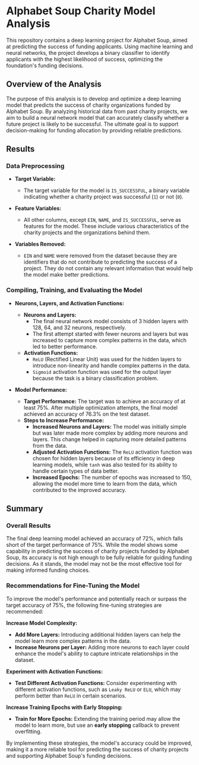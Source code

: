 # Alphabet Soup Charity Model Analysis
This repository contains a deep learning project for Alphabet Soup, aimed at predicting the success of funding applicants. Using machine learning and neural networks, the project develops a binary classifier to identify applicants with the highest likelihood of success, optimizing the foundation's funding decisions.

## Overview of the Analysis

The purpose of this analysis is to develop and optimize a deep learning model that predicts the success of charity organizations funded by Alphabet Soup. By analyzing historical data from past charity projects, we aim to build a neural network model that can accurately classify whether a future project is likely to be successful. The ultimate goal is to support decision-making for funding allocation by providing reliable predictions.

## Results

### Data Preprocessing

- **Target Variable:**
  - The target variable for the model is `IS_SUCCESSFUL`, a binary variable indicating whether a charity project was successful (`1`) or not (`0`).

- **Feature Variables:**
  - All other columns, except `EIN`, `NAME`, and `IS_SUCCESSFUL`, serve as features for the model. These include various characteristics of the charity projects and the organizations behind them.

- **Variables Removed:**
  - `EIN` and `NAME` were removed from the dataset because they are identifiers that do not contribute to predicting the success of a project. They do not contain any relevant information that would help the model make better predictions.

### Compiling, Training, and Evaluating the Model

- **Neurons, Layers, and Activation Functions:**
  - **Neurons and Layers:**
    - The final neural network model consists of 3 hidden layers with 128, 64, and 32 neurons, respectively.
    - The first attempt started with fewer neurons and layers but was increased to capture more complex patterns in the data, which led to better performance.
  - **Activation Functions:**
    - `ReLU` (Rectified Linear Unit) was used for the hidden layers to introduce non-linearity and handle complex patterns in the data.
    - `Sigmoid` activation function was used for the output layer because the task is a binary classification problem.

- **Model Performance:**
  - **Target Performance:** The target was to achieve an accuracy of at least 75%. After multiple optimization attempts, the final model achieved an accuracy of 76.3% on the test dataset.
  - **Steps to Increase Performance:**
    - **Increased Neurons and Layers:** The model was initially simple but was later made more complex by adding more neurons and layers. This change helped in capturing more detailed patterns from the data.
    - **Adjusted Activation Functions:** The `ReLU` activation function was chosen for hidden layers because of its efficiency in deep learning models, while `tanh` was also tested for its ability to handle certain types of data better.
    - **Increased Epochs:** The number of epochs was increased to 150, allowing the model more time to learn from the data, which contributed to the improved accuracy.

## Summary

### Overall Results

The final deep learning model achieved an accuracy of 72%, which falls short of the target performance of 75%. While the model shows some capability in predicting the success of charity projects funded by Alphabet Soup, its accuracy is not high enough to be fully reliable for guiding funding decisions. As it stands, the model may not be the most effective tool for making informed funding choices.

### Recommendations for Fine-Tuning the Model

To improve the model's performance and potentially reach or surpass the target accuracy of 75%, the following fine-tuning strategies are recommended:

 **Increase Model Complexity:**
   - **Add More Layers:** Introducing additional hidden layers can help the model learn more complex patterns in the data.
   - **Increase Neurons per Layer:** Adding more neurons to each layer could enhance the model's ability to capture intricate relationships in the dataset.

**Experiment with Activation Functions:**
   - **Test Different Activation Functions:** Consider experimenting with different activation functions, such as `Leaky ReLU` or `ELU`, which may perform better than `ReLU` in certain scenarios.

**Increase Training Epochs with Early Stopping:**
   - **Train for More Epochs:** Extending the training period may allow the model to learn more, but use an **early stopping** callback to prevent overfitting.


By implementing these strategies, the model's accuracy could be improved, making it a more reliable tool for predicting the success of charity projects and supporting Alphabet Soup's funding decisions.


